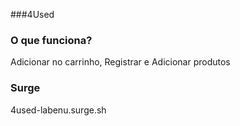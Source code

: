 ###4Used 

### O que funciona?
Adicionar no carrinho, Registrar e Adicionar produtos

### Surge
4used-labenu.surge.sh
